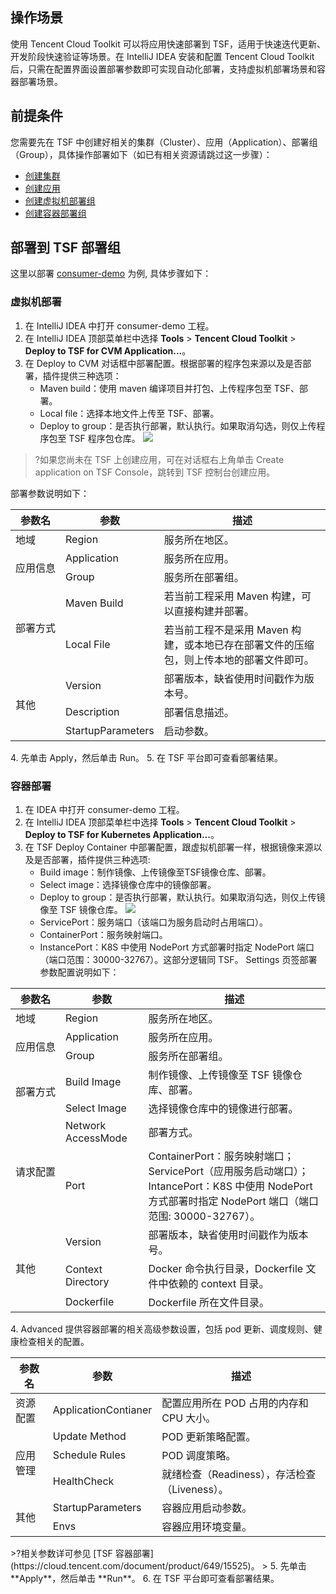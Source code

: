 ## 操作场景
使用 Tencent Cloud Toolkit 可以将应用快速部署到 TSF，适用于快速迭代更新、开发阶段快速验证等场景。在 IntelliJ IDEA 安装和配置 Tencent Cloud Toolkit 后，只需在配置界面设置部署参数即可实现自动化部署，支持虚拟机部署场景和容器部署场景。

## 前提条件

您需要先在 TSF 中创建好相关的集群（Cluster）、应用（Application）、部署组（Group），具体操作部署如下（如已有相关资源请跳过这一步骤）：
  - [创建集群](https://cloud.tencent.com/document/product/649/13684)
  - [创建应用](https://cloud.tencent.com/document/product/649/13686)
  - [创建虚拟机部署组](https://cloud.tencent.com/document/product/649/15524)
  - [创建容器部署组](https://cloud.tencent.com/document/product/649/15525)

## 部署到 TSF 部署组
这里以部署 [consumer-demo](https://github.com/tencentyun/tsf-simple-demo/tree/release/1.23.0-greenwich/consumer-demo) 为例, 具体步骤如下：

### 虚拟机部署
1. 在 IntelliJ IDEA 中打开 consumer-demo 工程。
2. 在 IntelliJ IDEA 顶部菜单栏中选择 **Tools** > **Tencent Cloud Toolkit** > **Deploy to TSF for CVM Application...**。
3. 在 Deploy to CVM 对话框中部署配置。根据部署的程序包来源以及是否部署，插件提供三种选项：
   - Maven build：使用 maven 编译项目并打包、上传程序包至 TSF、部署。
   - Local file：选择本地文件上传至 TSF、部署。
   - Deploy to group：是否执行部署，默认执行。如果取消勾选，则仅上传程序包至 TSF 程序包仓库。
 ![](https://main.qcloudimg.com/raw/5dbef71c07478f3ec9e8e7871b935b14.png)
>?如果您尚未在 TSF 上创建应用，可在对话框右上角单击 Create application on TSF Console，跳转到 TSF 控制台创建应用。
>
部署参数说明如下：
<table>
<tr>
<th>参数名</th>
<th>参数</th>
<th>描述</th>
</tr>
<tbody><tr>
<td>地域</td>
<td>Region</td>
<td>服务所在地区。</td>
</tr>
<tr>
<td rowspan="2"><nobr>应用信息</nobr></td>
<td>Application</td>
<td>服务所在应用。</td>
</tr>
<tr>
<td>Group</td>
<td>服务所在部署组。</td>
</tr>
<tr>
<td rowspan="2">部署方式</td>
<td>Maven Build</td>
<td>若当前工程采用 Maven 构建，可以直接构建并部署。</td>
</tr>
<tr>
<td>Local File</td>
<td>若当前工程不是采用 Maven 构建，或本地已存在部署文件的压缩包，则上传本地的部署文件即可。</td>
</tr>
<tr>
<td rowspan="3">其他</td>
<td>Version</td>
<td>部署版本，缺省使用时间戳作为版本号。</td>
</tr>
<tr>
<td>Description</td>
<td>部署信息描述。</td>
</tr>
<tr>
<td>StartupParameters</td>
<td>启动参数。</td>
</tr>
</tbody></table>
4. 先单击 Apply，然后单击 Run。
5. 在 TSF 平台即可查看部署结果。

### 容器部署

1. 在 IDEA 中打开 consumer-demo 工程。
2. 在 IntelliJ IDEA 顶部菜单栏中选择 **Tools** > **Tencent Cloud Toolkit** > **Deploy to TSF for Kubernetes Application...**。
3. 在 TSF Deploy Container 中部署配置，跟虚拟机部署一样，根据镜像来源以及是否部署，插件提供三种选项:
   - Build image：制作镜像、上传镜像至TSF镜像仓库、部署。
   - Select image：选择镜像仓库中的镜像部署。
   - Deploy to group：是否执行部署，默认执行。如果取消勾选，则仅上传镜像至 TSF 镜像仓库。
 ![](https://main.qcloudimg.com/raw/a6de14f0ced5ddfc477bb2c9d881c8d1.png)
	- ServicePort：服务端口（该端口为服务启动时占用端口）。
	- ContainerPort：服务映射端口。
	- InstancePort：K8S 中使用 NodePort 方式部署时指定 NodePort 端口（端口范围：30000-32767）。这部分逻辑同 TSF。
Settings 页签部署参数配置说明如下：
<table>
<thead>
<tr>
<th>参数名</th>
<th>参数</th>
<th>描述</th>
</tr>
</thead>
<tbody><tr>
<td>地域</td>
<td>Region</td>
<td>服务所在地区。</td>
</tr>
<tr>
<td rowspan="2"><nobr>应用信息</nobr></td>
<td>Application</td>
<td>服务所在应用。</td>
</tr>
<tr>
<td>Group</td>
<td>服务所在部署组。</td>
</tr>
<tr>
<td rowspan="2">部署方式</td>
<td>Build Image</td>
<td>制作镜像、上传镜像至 TSF 镜像仓库、部署。</td>
</tr>
<tr>
<td>Select Image</td>
<td>选择镜像仓库中的镜像进行部署。</td>
</tr>
<tr>
<td rowspan="2">请求配置</td>
<td>Network AccessMode</td>
<td>部署方式。</td>
</tr>
<tr>
<td>Port</td>
<td>ContainerPort：服务映射端口；ServicePort（应用服务启动端口）；<br>IntancePort：K8S 中使用 NodePort 方式部署时指定 NodePort 端口（端口范围: 30000-32767）。</td>
</tr>
<tr>
<td rowspan="3">其他</td>
<td>Version</td>
<td>部署版本，缺省使用时间戳作为版本号。</td>
</tr>
<tr>
<td>Context Directory</td>
<td>Docker 命令执行目录，Dockerfile 文件中依赖的 context 目录。</td>
</tr>
<tr>
<td>Dockerfile</td>
<td>Dockerfile 所在文件目录。</td>
</tr>
</tbody></table>
4. Advanced 提供容器部署的相关高级参数设置，包括 pod 更新、调度规则、健康检查相关的配置。
<table>
<thead>
<tr>
<th>参数名</th>
<th>参数</th>
<th>描述</th>
</tr>
</thead>
<tbody><tr>
<td>资源配置</td>
<td>ApplicationContianer</td>
<td>配置应用所在 POD 占用的内存和 CPU 大小。</td>
</tr>
<tr>
<td rowspan="3">应用管理</td>
<td>Update Method</td>
<td>POD 更新策略配置。</td>
</tr>
<tr>
<td>Schedule Rules</td>
<td>POD 调度策略。</td>
</tr>
<tr>
<td>HealthCheck</td>
<td>就绪检查（Readiness），存活检查（Liveness）。</td>
</tr>
<tr>
<td rowspan="2">其他</td>
<td>StartupParameters</td>
<td>容器应用启动参数。</td>
</tr>
<tr>
<td>Envs</td>
<td>容器应用环境变量。</td>
</tr>
</tbody></table>
>?相关参数详可参见 [TSF 容器部署](https://cloud.tencent.com/document/product/649/15525)。
>
5. 先单击 **Apply**，然后单击 **Run**。
6. 在 TSF 平台即可查看部署结果。

